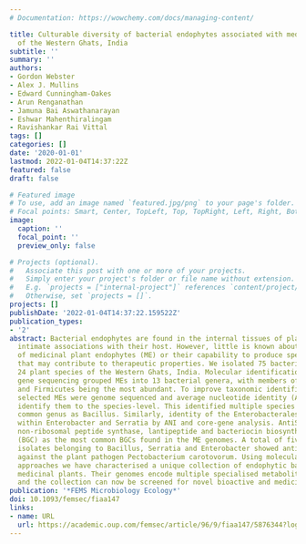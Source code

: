 ```yaml
---
# Documentation: https://wowchemy.com/docs/managing-content/

title: Culturable diversity of bacterial endophytes associated with medicinal plants
  of the Western Ghats, India
subtitle: ''
summary: ''
authors:
- Gordon Webster
- Alex J. Mullins
- Edward Cunningham-Oakes
- Arun Renganathan
- Jamuna Bai Aswathanarayan
- Eshwar Mahenthiralingam
- Ravishankar Rai Vittal
tags: []
categories: []
date: '2020-01-01'
lastmod: 2022-01-04T14:37:22Z
featured: false
draft: false

# Featured image
# To use, add an image named `featured.jpg/png` to your page's folder.
# Focal points: Smart, Center, TopLeft, Top, TopRight, Left, Right, BottomLeft, Bottom, BottomRight.
image:
  caption: ''
  focal_point: ''
  preview_only: false

# Projects (optional).
#   Associate this post with one or more of your projects.
#   Simply enter your project's folder or file name without extension.
#   E.g. `projects = ["internal-project"]` references `content/project/deep-learning/index.md`.
#   Otherwise, set `projects = []`.
projects: []
publishDate: '2022-01-04T14:37:22.159522Z'
publication_types:
- '2'
abstract: Bacterial endophytes are found in the internal tissues of plants and have
  intimate associations with their host. However, little is known about the diversity
  of medicinal plant endophytes (ME) or their capability to produce specialised metabolites
  that may contribute to therapeutic properties. We isolated 75 bacterial ME from
  24 plant species of the Western Ghats, India. Molecular identification by 16S rRNA
  gene sequencing grouped MEs into 13 bacterial genera, with members of Gammaproteobacteria
  and Firmicutes being the most abundant. To improve taxonomic identification, 26
  selected MEs were genome sequenced and average nucleotide identity (ANI) used to
  identify them to the species-level. This identified multiple species in the most
  common genus as Bacillus. Similarly, identity of the Enterobacterales was also distinguished
  within Enterobacter and Serratia by ANI and core-gene analysis. AntiSMASH identified
  non-ribosomal peptide synthase, lantipeptide and bacteriocin biosynthetic gene clusters
  (BGC) as the most common BGCs found in the ME genomes. A total of five of the ME
  isolates belonging to Bacillus, Serratia and Enterobacter showed antimicrobial activity
  against the plant pathogen Pectobacterium carotovorum. Using molecular and genomic
  approaches we have characterised a unique collection of endophytic bacteria from
  medicinal plants. Their genomes encode multiple specialised metabolite gene clusters
  and the collection can now be screened for novel bioactive and medicinal metabolites.
publication: '*FEMS Microbiology Ecology*'
doi: 10.1093/femsec/fiaa147
links:
- name: URL
  url: https://academic.oup.com/femsec/article/96/9/fiaa147/5876344?login=true
---
```

